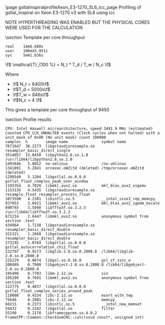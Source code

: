 \page gstlalinspiralprofileXeon_E3-1270_SL6_icc_page Profiling of gstlal_inspiral on Xeon E3-1270 v3 with SL6 using icc

NOTE HYPERTHREADING WAS ENABLED BUT THE PHYSICAL CORES WERE USED FOR THE CALCULATION

\section Template per core throughput

	real    14m6.680s
	user    106m43.951s
	sys     5m41.636s


\f$ \mathcal{T}_{100 \%} = N_t * T_d / T_w / N_c \f$

Where

 - \f$ N_t = 6400\f$
 - \f$T_d = 5000s\f$
 - \f$T_w = 846s\f$
 - \f$N_c = 4 \f$


This gives a template per core throughput of 9450

\section Profile results

	CPU: Intel Haswell microarchitecture, speed 3491.9 MHz (estimated)
	Counted CPU_CLK_UNHALTED events (Clock cycles when not halted) with a unit mask of 0x00 (No unit mask) count 100000
	samples  %        image name               symbol name
	7671647  30.2273  libgstaudioresample.so   resampler_basic_direct_single
	3514057  13.8458  libpython2.6.so.1.0      /usr/lib64/libpython2.6.so.1.0
	1493646   5.8852  no-vmlinux               /no-vmlinux
	1341091   5.2841  orcexec.oWZitd (deleted) /tmp/orcexec.oWZitd (deleted)
	1299549   5.1204  libgstlal.so.0.0.0       gstlal_float_complex_peak_over_window
	1193354   4.7020  libmkl_avx2.so           mkl_blas_avx2_xsgemv
	1153135   4.5435  libgstaudioresample.so   resample_float_resampler_process_float
	1073590   4.2301  libintlc.so.5            __intel_ssse3_rep_memcpy
	937053    3.6921  libmkl_avx2.so           mkl_blas_avx2_sgemm_mscale
	890793    3.5098  libfftw3f.so.3.2.3       /usr/lib64/libfftw3f.so.3.2.3
	671214    2.6447  libmkl_avx2.so           anonymous symbol from section .text
	434964    1.7138  libgstaudioresample.so   resampler_basic_direct_double
	321321    1.2660  libgstaudioresample.so   resampler_basic_direct_double
	273192    1.0764  libgstlal.so.0.0.0       gstlal_autocorrelation_chi2_float
	232797    0.9173  libglib-2.0.so.0.2800.8  /lib64/libglib-2.0.so.0.2800.8
	225229    0.8874  libgsl.so.0.16.0         gsl_sf_sinc_e
	200489    0.7900  libgobject-2.0.so.0.2800.8 /lib64/libgobject-2.0.so.0.2800.8
	195498    0.7703  libm-2.12.so             sin
	195209    0.7691  libmkl_avx2.so           anonymous symbol from section .text
	122775    0.4837  libgstlal.so.0.0.0       gstlal_float_complex_series_around_peak
	110000    0.4334  libc-2.12.so             msort_with_tmp
	75646     0.2981  libc-2.12.so             memcpy
	60215     0.2373  libintlc.so.5            __intel_new_memset
	59432     0.2342  libgstlal.so             filter
	55290     0.2178  libframecppcmn.so.4.0.2  FrameCPP::Common::CheckSumCRC::calc(void const*, unsigned int)
